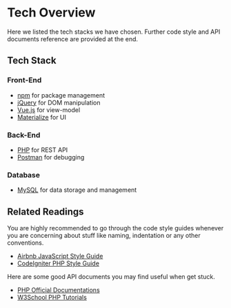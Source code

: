 # Tech Overview

Here we listed the tech stacks we have chosen. Further code style and API documents reference are provided at the end.

## Tech Stack

### Front-End

- [npm](https://www.npmjs.com/) for package management
- [jQuery](https://jquery.com/) for DOM manipulation
- [Vue.js](https://vuejs.org/) for view-model
- [Materialize](http://materializecss.com/) for UI

### Back-End

- [PHP](http://php.net/) for REST API
- [Postman](https://www.getpostman.com/) for debugging

### Database

- [MySQL](https://www.mysql.com/) for data storage and management

## Related Readings

You are highly recommended to go through the code style guides whenever you are concerning about stuff like naming, indentation or any other conventions.

- [Airbnb JavaScript Style Guide](https://github.com/airbnb/javascri)
- [CodeIgniter PHP Style Guide](https://www.codeigniter.com/user_guide/general/styleguide.html)

Here are some good API documents you may find useful when get stuck.

- [PHP Official Documentations](http://php.net/manual/en/)
- [W3School PHP Tutorials](https://www.w3schools.com/php/default.asp)

